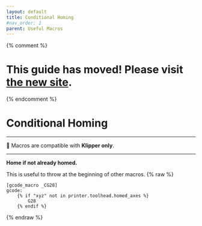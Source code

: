 ```yaml
---
layout: default
title: Conditional Homing
#nav_order: 1
parent: Useful Macros
---
```

{% comment %} 
# This guide has moved! Please visit [the new site](https://andrewellis93.github.io/Print-Tuning-Guide/).
{% endcomment %}
# Conditional Homing
---
:dizzy: Macros are compatible with **Klipper only**.

---

**Home if not already homed.** 

This is useful to throw at the beginning of other macros.
{% raw %}
```
[gcode_macro _CG28]
gcode:
    {% if "xyz" not in printer.toolhead.homed_axes %}
        G28
    {% endif %}
```
{% endraw %}